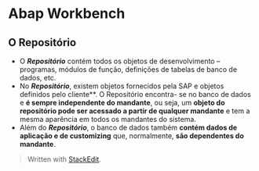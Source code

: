 # Abap Workbench

## O Repositório

- O ___Repositório___ contém todos os objetos de desenvolvimento – programas, módulos de função, definições de tabelas de banco de dados, etc. 
- No ___Repositório___, existem objetos fornecidos pela SAP e objetos definidos pelo cliente**. O Repositório encontra- se no banco de dados e **é sempre independente do mandante**, ou seja, um **objeto do repositório pode ser acessado a partir de qualquer mandante** e tem a mesma aparência em todos os mandantes do sistema.
- Além do ___Repositório___, o banco de dados também **contém dados de aplicação e de customizing** que, normalmente, **são dependentes do mandante**.




> Written with [StackEdit](https://stackedit.io/).
<!--stackedit_data:
eyJoaXN0b3J5IjpbLTE4MDY0MzU0NjNdfQ==
-->